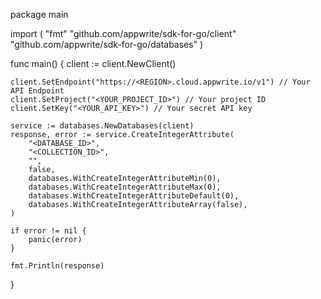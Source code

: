 package main

import (
    "fmt"
    "github.com/appwrite/sdk-for-go/client"
    "github.com/appwrite/sdk-for-go/databases"
)

func main() {
    client := client.NewClient()

    client.SetEndpoint("https://<REGION>.cloud.appwrite.io/v1") // Your API Endpoint
    client.SetProject("<YOUR_PROJECT_ID>") // Your project ID
    client.SetKey("<YOUR_API_KEY>") // Your secret API key

    service := databases.NewDatabases(client)
    response, error := service.CreateIntegerAttribute(
        "<DATABASE_ID>",
        "<COLLECTION_ID>",
        "",
        false,
        databases.WithCreateIntegerAttributeMin(0),
        databases.WithCreateIntegerAttributeMax(0),
        databases.WithCreateIntegerAttributeDefault(0),
        databases.WithCreateIntegerAttributeArray(false),
    )

    if error != nil {
        panic(error)
    }

    fmt.Println(response)
}
